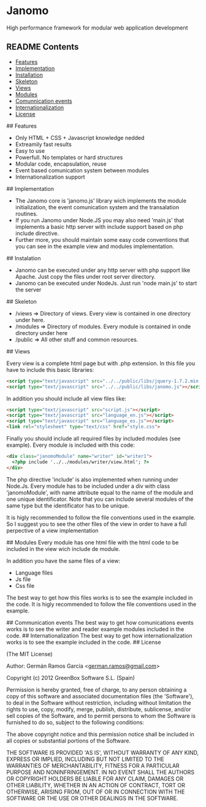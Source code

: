 Janomo
======

High performance framework for modular web application development

## README Contents

- [Features](#a1)
- [Implementation](#a2)
- [Installation](#a3)
- [Skeleton](#a4)
- [Views](#a5)
- [Modules](#a6)
- [Comunnication events](#a7)
- [Internationalization](#a8)
- [License](#a9)

<a name="a1"/>
## Features

  - Only HTML + CSS + Javascript knowledge nedded
  - Extreamily fast results
  - Easy to use
  - Powerfull. No templates or hard structures
  - Modular code, encapsulation, reuse
  - Event based comunication system between modules
  - Internationalization support

<a name="a2"/>
## Implementation

  - The Janomo core is 'janomo.js' library wich implements the module initialization, the event comunication system and the transalation routines.
  - If you run Janomo under Node.JS you may also need 'main.js' that implements a basic http server with include support based on php include directive.
  - Further more, you should maintain some easy code conventions that you can see in the example view and modules implementation.

<a name="a3"/>
## Instalation

  - Janomo can be executed under any http server with php support like Apache. Just copy the files under root server directory.
  - Janomo can be executed under NodeJs. Just run 'node main.js' to start the server

<a name="a4"/>
## Skeleton

  - /views => Directory of views. Every view is contained in one directory under here.
  - /modules => Directory of modules. Every module is contained in onde directory under here
  - /public => All other stuff and common resources.

<a name="a5"/>
## Views

Every view is a complete html page but with .php extension. In this file you have to include this basic libraries:
```html
<script type="text/javascript" src="../../public/libs/jquery-1.7.2.min.js"></script>
<script type="text/javascript" src="../../public/libs/janomo.js"></script>
```
In addition you should include all view files like:
```html
<script type="text/javascript" src="script.js"></script>
<script type="text/javascript" src="language_en.js"></script>
<script type="text/javascript" src="language_es.js"></script>
<link rel="stylesheet" type="text/css" href="style.css">
```
Finally you should include all required files by included modules (see example). Every module is included with this code:
```html
<div class="janomoModule" name="writer" id="writer1">
  <?php include '../../modules/writer/view.html'; ?>
</div>
```
The php directive 'include' is also implemented when running under Node.Js.
Every module has to be included under a div with class 'janomoModule', with name attribute equal to the name of the module and one unique identificator. Note that you can include several modules of the same type but the identificator has to be unique.

It is higly recommended to follow the file conventions used in the example. So I suggest you to see the other files of the view in order to have a full perpective of a view implementation

<a name="a6"/>
## Modules
Every module has one html file with the html code to be included in the view wich include de module.

In addition you have the same files of a view:
- Language files
- Js file
- Css file

The best way to get how this files works is to see the example included in the code. It is higly recommended to follow the file conventions used in the example.

<a name="a7"/>
## Communication events
The best way to get how comunications events works is to see the writer and reader example modules included in the code.

<a name="a8"/>
## Internationalization
The best way to get how internationalization works is to see the example included in the code.

<a name="a9"/>
## License

(The MIT License)

Author: Germán Ramos García &lt;german.ramos@gmail.com&gt;

Copyright (c) 2012 GreenBox Software S.L. (Spain) 

Permission is hereby granted, free of charge, to any person obtaining
a copy of this software and associated documentation files (the
'Software'), to deal in the Software without restriction, including
without limitation the rights to use, copy, modify, merge, publish,
distribute, sublicense, and/or sell copies of the Software, and to
permit persons to whom the Software is furnished to do so, subject to
the following conditions:

The above copyright notice and this permission notice shall be
included in all copies or substantial portions of the Software.

THE SOFTWARE IS PROVIDED 'AS IS', WITHOUT WARRANTY OF ANY KIND,
EXPRESS OR IMPLIED, INCLUDING BUT NOT LIMITED TO THE WARRANTIES OF
MERCHANTABILITY, FITNESS FOR A PARTICULAR PURPOSE AND NONINFRINGEMENT.
IN NO EVENT SHALL THE AUTHORS OR COPYRIGHT HOLDERS BE LIABLE FOR ANY
CLAIM, DAMAGES OR OTHER LIABILITY, WHETHER IN AN ACTION OF CONTRACT,
TORT OR OTHERWISE, ARISING FROM, OUT OF OR IN CONNECTION WITH THE
SOFTWARE OR THE USE OR OTHER DEALINGS IN THE SOFTWARE.

